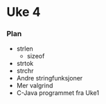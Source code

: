 # Uke 4

### Plan

- strlen
  - sizeof
- strtok
- strchr
- Andre stringfunksjoner
- Mer valgrind
- C-Java programmet fra Uke1
